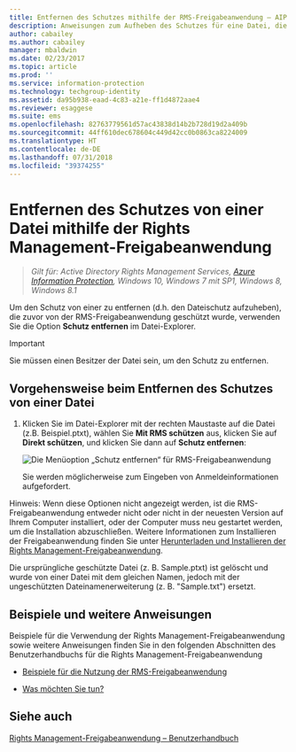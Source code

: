 ```yaml
---
title: Entfernen des Schutzes mithilfe der RMS-Freigabeanwendung – AIP
description: Anweisungen zum Aufheben des Schutzes für eine Datei, die zuvor mit der RMS-Freigabeanwendung geschützt wurde.
author: cabailey
ms.author: cabailey
manager: mbaldwin
ms.date: 02/23/2017
ms.topic: article
ms.prod: ''
ms.service: information-protection
ms.technology: techgroup-identity
ms.assetid: da95b938-eaad-4c83-a21e-ff1d4872aae4
ms.reviewer: esaggese
ms.suite: ems
ms.openlocfilehash: 82763779561d57ac43838d14b2b728d19d2a409b
ms.sourcegitcommit: 44ff610dec678604c449d42cc0b0863ca8224009
ms.translationtype: HT
ms.contentlocale: de-DE
ms.lasthandoff: 07/31/2018
ms.locfileid: "39374255"
---
```

# <a name="remove-protection-from-a-file-by-using-the-rights-management-sharing-application"></a>Entfernen des Schutzes von einer Datei mithilfe der Rights Management-Freigabeanwendung

>*Gilt für: Active Directory Rights Management Services, [Azure Information Protection](https://azure.microsoft.com/pricing/details/information-protection), Windows 10, Windows 7 mit SP1, Windows 8, Windows 8.1*

Um den Schutz von einer zu entfernen (d.h. den Dateischutz aufzuheben), die zuvor von der RMS-Freigabeanwendung geschützt wurde, verwenden Sie die Option **Schutz entfernen** im Datei-Explorer.

> [!IMPORTANT]
> Sie müssen einen Besitzer der Datei sein, um den Schutz zu entfernen.

## <a name="to-remove-protection-from-a-file"></a>Vorgehensweise beim Entfernen des Schutzes von einer Datei

1.  Klicken Sie im Datei-Explorer mit der rechten Maustaste auf die Datei (z.B. Beispiel.ptxt), wählen Sie **Mit RMS schützen** aus, klicken Sie auf **Direkt schützen**, und klicken Sie dann auf **Schutz entfernen**:

    ![Die Menüoption „Schutz entfernen“ für RMS-Freigabeanwendung](../media/ADRMS_MSRMSApp_RemoveProtection.png)

    Sie werden möglicherweise zum Eingeben von Anmeldeinformationen aufgefordert.

Hinweis: Wenn diese Optionen nicht angezeigt werden, ist die RMS-Freigabeanwendung entweder nicht oder nicht in der neuesten Version auf Ihrem Computer installiert, oder der Computer muss neu gestartet werden, um die Installation abzuschließen. Weitere Informationen zum Installieren der Freigabeanwendung finden Sie unter [Herunterladen und Installieren der Rights Management-Freigabeanwendung](install-sharing-app.md).

Die ursprüngliche geschützte Datei (z. B. Sample.ptxt) ist gelöscht und wurde von einer Datei mit dem gleichen Namen, jedoch mit der ungeschützten Dateinamenerweiterung (z. B. "Sample.txt") ersetzt.

## <a name="examples-and-other-instructions"></a>Beispiele und weitere Anweisungen
Beispiele für die Verwendung der Rights Management-Freigabeanwendung sowie weitere Anweisungen finden Sie in den folgenden Abschnitten des Benutzerhandbuchs für die Rights Management-Freigabeanwendung

-   [Beispiele für die Nutzung der RMS-Freigabeanwendung](sharing-app-user-guide.md#examples-for-using-the-rms-sharing-application)

-   [Was möchten Sie tun?](sharing-app-user-guide.md#what-do-you-want-to-do)

## <a name="see-also"></a>Siehe auch
[Rights Management-Freigabeanwendung – Benutzerhandbuch](sharing-app-user-guide.md)
